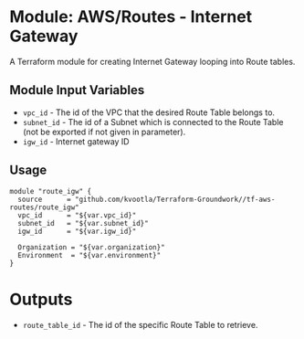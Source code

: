 Module: AWS/Routes - Internet Gateway
=====================================

A Terraform module for creating Internet Gateway looping into Route tables.

Module Input Variables
----------------------
- `vpc_id` - The id of the VPC that the desired Route Table belongs to.
- `subnet_id` - The id of a Subnet which is connected to the Route Table (not be exported if not given in parameter).
- `igw_id` - Internet gateway ID

Usage
-----

```hcl
module "route_igw" {
  source      = "github.com/kvootla/Terraform-Groundwork//tf-aws-routes/route_igw"
  vpc_id      = "${var.vpc_id}"
  subnet_id   = "${var.subnet_id}"
  igw_id      = "${var.igw_id}"

  Organization = "${var.organization}"
  Environment  = "${var.environment}"
}
```

Outputs
=======

- `route_table_id` - The id of the specific Route Table to retrieve.

